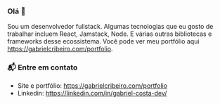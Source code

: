 ### Olá 👋

Sou um desenvolvedor fullstack. Algumas tecnologias que eu gosto de trabalhar incluem React, Jamstack, Node. E várias outras bibliotecas e frameworks desse ecossistema. Você pode ver meu portfólio aqui https://gabrielcribeiro.com/portfolio.

### 📬 Entre em contato

- Site e portfólio: https://gabrielcribeiro.com/portfolio
- Linkedin: https://linkedin.com/in/gabriel-costa-dev/

<!--
**gabrieldemian/gabrieldemian** is a ✨ _special_ ✨ repository because its `README.md` (this file) appears on your GitHub profile.

Here are some ideas to get you started:

- 🔭 I’m currently working on ...
- 🌱 I’m currently learning ...
- 👯 I’m looking to collaborate on ...
- 🤔 I’m looking for help with ...
- 💬 Ask me about ...
- 📫 How to reach me: ...
- 😄 Pronouns: ...
- ⚡ Fun fact: ...
-->
